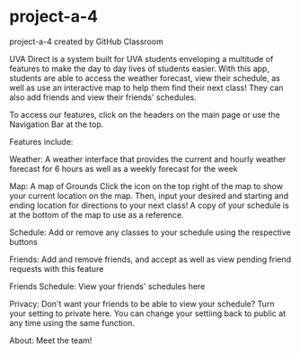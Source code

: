 # project-a-4
project-a-4 created by GitHub Classroom

UVA Direct is a system built for UVA students enveloping a multitude of features to make the day to day lives of students easier. With this app, students are able to access the weather forecast, view their schedule, as well as use an interactive map to help them find their next class! They can also add friends and view their friends' schedules.

To access our features, click on the headers on the main page or use the Navigation Bar at the top.

Features include:

Weather: A weather interface that provides the current and hourly weather forecast for 6 hours as well as a weekly forecast for the week

Map: A map of Grounds
  Click the icon on the top right of the map to show your current location on the map. Then, input your desired and starting and ending location for directions to your next class! A copy of your schedule is at the bottom of the map to use as a reference.

Schedule: Add or remove any classes to your schedule using the respective buttons

Friends: Add and remove friends, and accept as well as view pending friend requests with this feature

Friends Schedule: View your friends' schedules here

Privacy: Don't want your friends to be able to view your schedule? Turn your setting to private here. You can change your settiing back to public at any time using the same function.

About: Meet the team!

